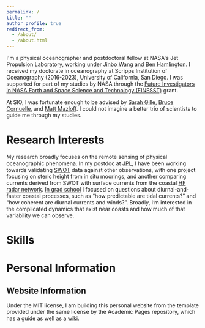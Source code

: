 ```yaml
---
permalink: /
title: ""
author_profile: true
redirect_from: 
  - /about/
  - /about.html
---
```


<!-- Website under development as of May 2025 -->

I'm a physical oceanographer and postdoctoral fellow at NASA's Jet Propulsion Laboratory, working under [Jinbo Wang](https://science.jpl.nasa.gov/people/jwang2) and [Ben Hamlington](https://science.jpl.nasa.gov/people/bhamling/). I received my doctorate in oceanography at Scripps Institution of Oceanography (2016-2023),
University of California, San Diego.
I was supported for part of my studies by NASA through the [Future Investigators in NASA Earth and Space Science and Technology (FINESST)](https://nspires.nasaprs.com/external/solicitations/summary.do?solId=%7B913A7DEE-2747-6539-130C-0AB1E2322F42%7D&path=future&method=init) grant.

At SIO, I was fortunate enough to be advised by [Sarah Gille](http://pordlabs.ucsd.edu/sgille/), [Bruce Cornuelle](http://scrippsscholars.ucsd.edu/bcornuelle), and [Matt Mazloff](http://scrippsscholars.ucsd.edu/mmazloff/). I could not imagine a better trio of scientists to guide me through my studies.

Research Interests
======
My research broadly focuses on the remote sensing of physical oceanographic phenomena. In my postdoc at [JPL](https://www.jpl.nasa.gov/), I have been working towards validating [SWOT](https://swot.jpl.nasa.gov/) data against other observations, with one project focusing on steric height from in situ moorings, and another comparing currents derived from SWOT with surface currents from the coastal [HF radar network](https://cordc.ucsd.edu/projects/hfrnet/). [In grad school](https://escholarship.org/uc/item/3q94p7xw) I focused on questions about diurnal-and-faster coastal processes, such as “how predictable are tidal currents?” and “how coherent are diurnal currents and winds?”. Broadly, I’m interested in the complicated dynamics that exist near coasts and how much of that variability we can observe.

Skills
=====



Personal Information
=====


Website Information
------
Under the MIT license, I am building this personal website from the template provided under the same license by the Academic Pages repository, which has a [guide](https://academicpages.github.io/markdown/) as well as a [wiki](https://github.com/academicpages/academicpages.github.io/wiki).
